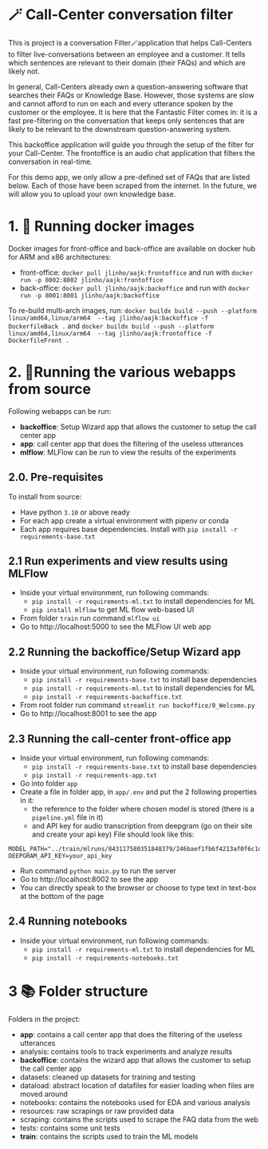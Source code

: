 # 🪄 Call-Center conversation filter

This is project is a conversation Filter🪄application that helps Call-Centers to filter
live-conversations between an employee and a customer. It tells
which sentences are relevant to their domain (their FAQs) and which are likely not.

In general, Call-Centers already own a question-answering software that searches their
FAQs or Knowledge Base. However, those systems are slow and cannot afford to run on each
and every utterance spoken by the customer or the employee. It is here that the
Fantastic Filter comes in:
it is a fast pre-filtering on the conversation that keeps only sentences that are likely
to be relevant to the downstream question-answering system.

This backoffice application will guide you through the setup of the filter for your
Call-Center.
The frontoffice is an audio chat application that filters the conversation in real-time.

For this demo app, we only allow a pre-defined set of FAQs that are listed below. Each
of those have been scraped from the internet. In the future, we will allow you to upload
your own knowledge base.

# 1. 🐳 Running docker images

Docker images for front-office and back-office are available on docker hub for ARM and
x86 architectures:

- front-office: `docker pull jlinho/aajk:frontoffice` and run
  with `docker run -p 8002:8002 jlinho/aajk:frontoffice`
- back-office: `docker pull jlinho/aajk:backoffice` and run
  with `docker run -p 8001:8001 jlinho/aajk:backoffice`

To re-build multi-arch images, run:
`docker buildx build --push --platform linux/amd64,linux/arm64  --tag jlinho/aajk:backoffice -f DockerfileBack .` and
`docker buildx build --push --platform linux/amd64,linux/arm64  --tag jlinho/aajk:frontoffice -f DockerfileFront .`

# 2. 🤖Running the various webapps from source

Following webapps can be run:

- **backoffice**: Setup Wizard app that allows the customer to setup the call center app
- **app**: call center app that does the filtering of the useless utterances
- **mlflow**: MLFlow can be run to view the results of the experiments

## 2.0. Pre-requisites

To install from source:

- Have python `3.10` or above ready
- For each app create a virtual environment with pipenv or conda
- Each app requires base dependencies. Install
  with `pip install -r requirements-base.txt`

## 2.1 Run experiments and view results using MLFlow

- Inside your virtual environment, run following commands:
    - `pip install -r requirements-ml.txt` to install dependencies for ML
    - `pip install mlflow` to get ML flow web-based UI
- From folder `train` run command `mlflow ui`
- Go to http://localhost:5000 to see the MLFlow UI web app

## 2.2 Running the backoffice/Setup Wizard app

- Inside your virtual environment, run following commands:
    - `pip install -r requirements-base.txt` to install base dependencies
    - `pip install -r requirements-ml.txt` to install dependencies for ML
    - `pip install -r requirements-backoffice.txt`
- From root folder run command `streamlit run backoffice/0_Welcome.py`
- Go to http://localhost:8001 to see the app

## 2.3 Running the call-center front-office app

- Inside your virtual environment, run following commands:
    - `pip install -r requirements-base.txt` to install base dependencies
    - `pip install -r requirements-app.txt`
- Go into folder `app`
- Create a file in folder app, in `app/.env` and put the 2 following properties in it:
    - the reference to the folder where chosen model is stored (there is
      a `pipeline.yml` file in it)
    - and API key for audio transcription from deepgram (go on their site and create
      your api key)
      File should look like this:

```
MODEL_PATH="../train/mlruns/843117580351848379/246baef1fb6f4213af0f6c1d0e188c74/artifacts"
DEEPGRAM_API_KEY=your_api_key
```

- Run command `python main.py` to run the server
- Go to http://localhost:8002 to see the app
- You can directly speak to the browser or choose to type text in text-box at the bottom
  of the page

## 2.4 Running notebooks

- Inside your virtual environment, run following commands:
    - `pip install -r requirements-ml.txt` to install dependencies for ML
    - `pip install -r requirements-notebooks.txt`

# 3 📚 Folder structure

Folders in the project:

- **app**: contains a call center app that does the filtering of the useless utterances
- analysis: contains tools to track experiments and analyze results
- **backoffice**: contains the wizard app that allows the customer to setup the call
  center app
- datasets: cleaned up datasets for training and testing
- dataload: abstract location of datafiles for easier loading when files are moved
  around
- notebooks: contains the notebooks used for EDA and various analysis
- resources: raw scrapings or raw provided data
- scraping: contains the scripts used to scrape the FAQ data from the web
- tests: contains some unit tests
- **train**: contains the scripts used to train the ML models





